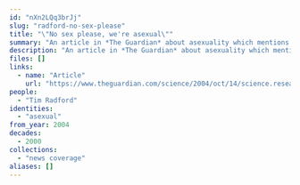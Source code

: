 ```yaml
---
id: "nXn2LQq3brJj"
slug: "radford-no-sex-please"
title: "\"No sex please, we're asexual\""
summary: "An article in *The Guardian* about asexuality which mentions AVEN and quotes asexual people"
description: "An article in *The Guardian* about asexuality which mentions AVEN, includes quotes from asexual people, and distinguishes asexuality from libido"
files: []
links:
  - name: "Article"
    url: "https://www.theguardian.com/science/2004/oct/14/science.research1"
people:
  - "Tim Radford"
identities:
  - "asexual"
from_year: 2004
decades:
  - 2000
collections:
  - "news coverage"
aliases: []
---
```

